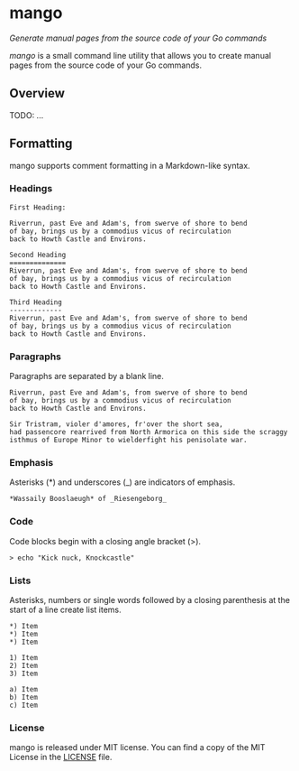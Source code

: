 # mango

*Generate manual pages from the source code of your Go commands*

*mango* is a small command line utility that allows you to create manual
pages from the source code of your Go commands.

## Overview

TODO: ...

## Formatting

mango supports comment formatting in a Markdown-like syntax.

### Headings

```
First Heading:

Riverrun, past Eve and Adam's, from swerve of shore to bend
of bay, brings us by a commodius vicus of recirculation
back to Howth Castle and Environs.

Second Heading
==============
Riverrun, past Eve and Adam's, from swerve of shore to bend
of bay, brings us by a commodius vicus of recirculation
back to Howth Castle and Environs.

Third Heading
-------------
Riverrun, past Eve and Adam's, from swerve of shore to bend
of bay, brings us by a commodius vicus of recirculation
back to Howth Castle and Environs.
```

### Paragraphs

Paragraphs are separated by a blank line.

```
Riverrun, past Eve and Adam's, from swerve of shore to bend
of bay, brings us by a commodius vicus of recirculation
back to Howth Castle and Environs.

Sir Tristram, violer d'amores, fr'over the short sea,
had passencore rearrived from North Armorica on this side the scraggy
isthmus of Europe Minor to wielderfight his penisolate war.
```

### Emphasis

Asterisks (\*) and underscores (\_) are indicators of emphasis.

```
*Wassaily Booslaeugh* of _Riesengeborg_
```

### Code

Code blocks begin with a closing angle bracket (>).

```
> echo "Kick nuck, Knockcastle"
```

### Lists

Asterisks, numbers or single words followed by a closing parenthesis
at the start of a line create list items.

```
*) Item
*) Item
*) Item

1) Item
2) Item
3) Item

a) Item
b) Item
c) Item
```

### License

mango is released under MIT license.
You can find a copy of the MIT License in the [LICENSE](./LICENSE) file.

